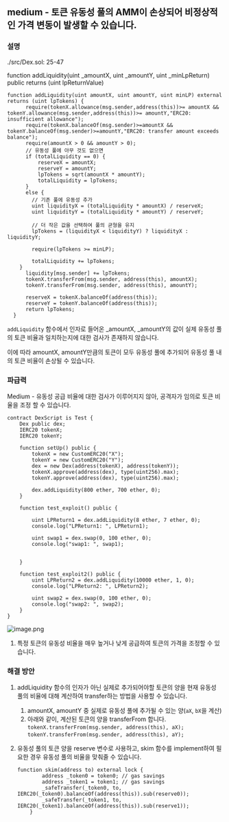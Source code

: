 ## medium - 토큰 유동성 풀의 AMM이 손상되어 비정상적인 가격 변동이 발생할 수 있습니다.

### 설명

./src/Dex.sol: 25-47

function addLiquidity(uint _amountX, uint _amountY, uint _minLpReturn) public returns (uint lpReturnValue)

```solidity
function addLiquidity(uint amountX, uint amountY, uint minLP) external returns (uint lpTokens) {
      require(tokenX.allowance(msg.sender,address(this))>= amountX && tokenY.allowance(msg.sender,address(this))>= amountY,"ERC20: insufficient allowance");
      require(tokenX.balanceOf(msg.sender)>=amountX && tokenY.balanceOf(msg.sender)>=amountY,"ERC20: transfer amount exceeds balance");
      require(amountX > 0 && amountY > 0);
      // 유동성 풀에 아무 것도 없으면 
      if (totalLiquidity == 0) {
          reserveX = amountX;
          reserveY = amountY;
          lpTokens = sqrt(amountX * amountY);
          totalLiquidity = lpTokens;
      } 
      else {
        // 기존 풀에 유동성 추가
        uint liquidityX = (totalLiquidity * amountX) / reserveX;
        uint liquidityY = (totalLiquidity * amountY) / reserveY;

        // 더 작은 값을 선택하여 풀의 균형을 유지
        lpTokens = (liquidityX < liquidityY) ? liquidityX : liquidityY;

        require(lpTokens >= minLP);

        totalLiquidity += lpTokens;
    }
      liquidity[msg.sender] += lpTokens;
      tokenX.transferFrom(msg.sender, address(this), amountX);
      tokenY.transferFrom(msg.sender, address(this), amountY);

      reserveX = tokenX.balanceOf(address(this));
      reserveY = tokenY.balanceOf(address(this));
      return lpTokens;
  }
```

`addLiquidity` 함수에서 인자로 들어온 _amountX, _amountY의 값이 실제 유동성 풀의 토큰 비율과 일치하는지에 대한 검사가 존재하지 않습니다.

이에 따라 amountX, amountY만큼의 토큰이 모두 유동성 풀에 추가되어 유동성 풀 내의 토큰 비율이 손상될 수 있습니다.

### 파급력

Medium - 유동성 공급 비율에 대한 검사가 이루어지지 않아, 공격자가 임의로 토큰 비율을 조정 할 수 있습니다.

```solidity
contract DexScript is Test {
    Dex public dex;
    IERC20 tokenX;
    IERC20 tokenY;

    function setUp() public {
        tokenX = new CustomERC20("X");
        tokenY = new CustomERC20("Y");
        dex = new Dex(address(tokenX), address(tokenY));
        tokenX.approve(address(dex), type(uint256).max);
        tokenY.approve(address(dex), type(uint256).max);

        dex.addLiquidity(800 ether, 700 ether, 0);
    }

    function test_exploit() public {
        
        uint LPReturn1 = dex.addLiquidity(8 ether, 7 ether, 0);
        console.log("LPReturn1: ", LPReturn1);

        uint swap1 = dex.swap(0, 100 ether, 0);
        console.log("swap1: ", swap1);

        
    }

    function test_exploit2() public {
        uint LPReturn2 = dex.addLiquidity(10000 ether, 1, 0);
        console.log("LPReturn2: ", LPReturn2);

        uint swap2 = dex.swap(0, 100 ether, 0);
        console.log("swap2: ", swap2);
    }
}
```

![image.png](https://prod-files-secure.s3.us-west-2.amazonaws.com/dcc66554-0f51-432b-b52f-51edb25200cb/ec12c0d9-35dc-4683-80e5-30f0cdb65145/image.png)

1. 특정 토큰의 유동성 비율을 매우 높거나 낮게 공급하여 토큰의 가격을 조정할 수 있습니다.

### 해결 방안

1. addLiquidity 함수의 인자가 아닌 실제로 추가되어야할 토큰의 양을 현재 유동성 풀의 비율에 대해 계산하여 transfer하는 방법을 사용할 수 있습니다.
    1. amountX, amountY 중 실제로 유동성 풀에 추가될 수 있는 양(`aX`, `bX`을 계산)
    2. 아래와 같이, 계산된 토큰의 양을 transferFrom 합니다.
    `tokenX.transferFrom(msg.sender, address(this), aX);`
    `tokenY.transferFrom(msg.sender, address(this), aY);`
2. 유동성 풀의 토큰 양을 reserve 변수로 사용하고, skim 함수를 implement하여 필요한 경우 유동성 풀의 비율을 맞춰줄 수 있습니다.
    
    ```solidity
    function skim(address to) external lock {
            address _token0 = token0; // gas savings
            address _token1 = token1; // gas savings
            _safeTransfer(_token0, to, IERC20(_token0).balanceOf(address(this)).sub(reserve0));
            _safeTransfer(_token1, to, IERC20(_token1).balanceOf(address(this)).sub(reserve1));
        }
    ```
